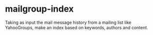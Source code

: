 # mailgroup-index
Taking as input the mail message history from a mailing list like YahooGroups, make an index based on keywords, authors and content. 
